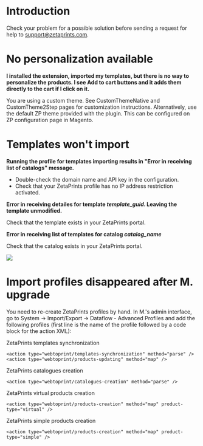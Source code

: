 # Introduction #

Check your problem for a possible solution before sending a request for help to support@zetaprints.com.


# No personalization available #
**I installed the extension, imported my templates, but there is no way to personalize the products. I see Add to cart buttons and it adds them directly to the cart if I click on it.**

You are using a custom theme. See CustomThemeNative and CustomTheme2Step pages for customization instructions. Alternatively, use the default ZP theme provided with the plugin. This can be configured on ZP configuration page in Magento.

# Templates won't import #

**Running the profile for templates importing results in "Error in receiving list of catalogs" message.**

  * Double-check the domain name and API key in the configuration.
  * Check that your ZetaPrints profile has no IP address restriction activated.


**Error in receiving detailes for template _template\_guid_. Leaving the template unmodified.**

Check that the template exists in your ZetaPrints portal.

**Error in receiving list of templates for catalog _catalog\_name_**

Check that the catalog exists in your ZetaPrints portal.

[![](http://www.zetaprints.com/help/img/magento_w2p_images/magento_support_text.png)](http://www.zetaprints.com/magento-web-to-print/magento-partners)

# Import profiles disappeared after M. upgrade #

You need to re-create ZetaPrints profiles by hand.
In M.'s admin interface, go to System -> Import/Export -> Dataflow - Advanced Profiles and add the following profiles (first line is the name of the profile followed by a code block for the action XML):

ZetaPrints templates synchronization
```
<action type="webtoprint/templates-synchronization" method="parse" />
<action type="webtoprint/products-updating" method="map" />
```

ZetaPrints catalogues creation
```
<action type="webtoprint/catalogues-creation" method="parse" />
```

ZetaPrints virtual products creation
```
<action type="webtoprint/products-creation" method="map" product-type="virtual" />
```

ZetaPrints simple products creation
```
<action type="webtoprint/products-creation" method="map" product-type="simple" />
```